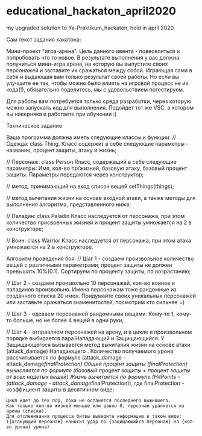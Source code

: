 # educational_hackaton_april2020
my upgraded solution to Ya-Praktikum_hackaton, held in april 2020


Сам текст задания хакатона:

Мини-проект "игра-арена".
Цель данного ивента - повеселиться и попробовать что то новое. 
В результате выполнения у вас должна получиться мини-игра арена, на которую вы выпустите своих 
персонажей и заставите их сражаться между собой. Играющая сама в себя и выдающая вам только результат своей работы. 
Но если вы улучшите ее так, чтобы можно было влиять на игровой процесс не из кода(!), обязательно поделитесь, мы с удовольствием потестируем. 

Для работы вам потребуется только среда разработки, через которую можно запускать код для выполнения. 
Подойдет тот же VSC, в котором вы наверняка и работаете при обучении :)


Техническое задание

Ваша программа должна иметь следующие классы и функции: 
// Одежда: class Thing. 
    Класс содержит в себе следующие параметры - название, процент защиты, атаку и жизнь;

// Персонаж: class Person 
    Rласс, содержащий в себе следующие параметры: 
    Имя, кол-во hp/жизней, базовую атаку, базовый процент защиты. Параметры передаются через конструктор;

// метод, принимающий на вход список вещей setThings(things);

// метод вычитания жизни на основе входной атаки, а также методы для выполнения алгоритма, представленного ниже;

// Паладин: class Paladin 
    Класс наследуется от персонажа, при этом количество присвоенных жизней и процент защиты умножается на 2 в конструкторе;

// Воин: class Warrior 
    Класс наследуется от персонажа, при этом атака умножается на 2 в конструкторе.

Алгоритм проведения боя:
// Шаг 1 - создаем произвольное количество вещей с различными параметрами, процент защиты не должен превышать 10%(0.1). 
    Сортируем по проценту защиты, по возрастанию;

// Шаг 2 - создаем произвольно 10 персонажей, кол-во воинов и паладинов произвольно. 
    Имена персонажам тоже рандомные из созданного списка 20 имен. 
    Придумайте своих уникальных персонажей или заставьте сражаться знаменитостей, посмотрим кто сильнее =) 

// Шаг 3 - одеваем персонажей рандомными вещами. 
    Кому-то 1, кому-то больше, но не более 4 вещей в одни руки;

// Шаг 4 - отправляем персонажей на арену, и в цикле в произвольном порядке выбирается пара Нападающий и Защищающийся.
    У Защищающегося вызывается метод вычитания жизни на основе атаки (attack_damage) Нападающего . 
    Количество получаемого урона рассчитывается по формуле (attack_damage - attack_damage*finalProtection)
    Общий процент защиты (finalProtection) вычисляется по формуле (базовый процент защиты + процент защиты от всех надетых вещей)
    Жизнь вычитается по формуле (HitPoints - (attack_damage - attack_damage*finalProtection)), где finalProtection - коэффициент защиты в десятичном виде;

    Цикл идет до тех пор, пока не останется последнего выжившего. 
    Как только кол-во жизней меньше или равно 0, персонаж удаляется из арены (списка). 
    Для отслеживания процесса битвы выведите информацию в таком виде: ({атакующий персонаж} наносит удар по {защищающийся персонаж} на {кол-во урона} урона)
